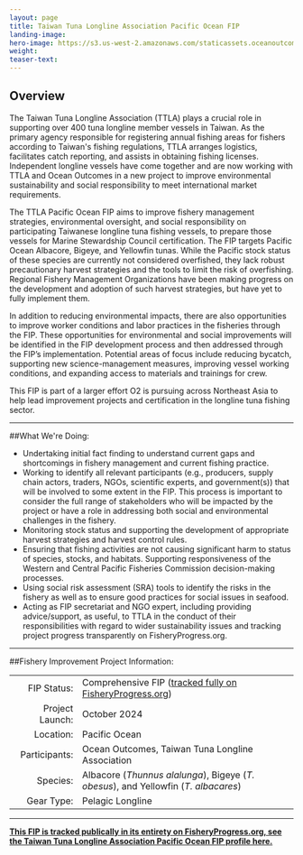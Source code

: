 ```yaml
---
layout: page
title: Taiwan Tuna Longline Association Pacific Ocean FIP 
landing-image: 
hero-image: https://s3.us-west-2.amazonaws.com/staticassets.oceanoutcomes.org/hero+photos/taiwan-tuna-longline-association-pacific-ocean-fip-release-hero.png
weight:
teaser-text: 
--- 
```

<h2>Overview</h2>

The Taiwan Tuna Longline Association (TTLA) plays a crucial role in supporting over 400 tuna longline member vessels in Taiwan. As the primary agency responsible for registering annual fishing areas for fishers according to Taiwan's fishing regulations, TTLA arranges logistics, facilitates catch reporting, and assists in obtaining fishing licenses. Independent longline vessels have come together and are now working with TTLA and Ocean Outcomes in a new project to improve environmental sustainability and social responsibility to meet international market requirements. 

The TTLA Pacific Ocean FIP aims to improve fishery management strategies, environmental oversight, and social responsibility on participating Taiwanese longline tuna fishing vessels, to prepare those vessels for Marine Stewardship Council certification. The FIP targets Pacific Ocean Albacore, Bigeye, and Yellowfin tunas. While the Pacific stock status of these species are currently not considered overfished, they lack robust precautionary harvest strategies and the tools to limit the risk of overfishing. Regional Fishery Management Organizations have been making progress on the development and adoption of such harvest strategies, but have yet to fully implement them. 

In addition to reducing environmental impacts, there are also opportunities to improve worker conditions and labor practices in the fisheries through the FIP. These opportunities for environmental and social improvements will be identified in the FIP development process and then addressed through the FIP’s implementation. Potential areas of focus include reducing bycatch, supporting new science-management measures, improving vessel working conditions, and expanding access to materials and trainings for crew.

This FIP is part of a larger effort O2 is pursuing across Northeast Asia to help lead improvement projects and certification in the longline tuna fishing sector. 

--- 

##What We're Doing: 

* Undertaking initial fact finding to understand current gaps and shortcomings in fishery management and current fishing practice.
* Working to identify all relevant participants (e.g., producers, supply chain actors, traders, NGOs, scientific experts, and government(s)) that will be involved to some extent in the FIP. This process is important to consider the full range of stakeholders who will be impacted by the project or have a role in addressing both social and environmental challenges in the fishery.
* Monitoring stock status and supporting the development of appropriate harvest strategies and harvest control rules.
* Ensuring that fishing activities are not causing significant harm to status of species, stocks, and habitats. 
Supporting responsiveness of the Western and Central Pacific Fisheries Commission decision-making processes. 
* Using social risk assessment (SRA) tools to identify the risks in the fishery as well as to ensure good practices for social issues in seafood.
* Acting as FIP secretariat and NGO expert, including providing advice/support, as useful, to TTLA in the conduct of their responsibilities with regard to wider sustainability issues and tracking project progress transparently on FisheryProgress.org.

---

##Fishery Improvement Project Information:

|||
| ---: | --- |
| FIP Status: | Comprehensive FIP (<a href="https://fisheryprogress.org/fip-profile/pacific-ocean-tuna-longline-ttla-0">tracked fully on FisheryProgress.org</a>) |
| Project Launch: | October 2024 |
| Location: | Pacific Ocean |
| Participants: | Ocean Outcomes, Taiwan Tuna Longline Association |
| Species: | Albacore (*Thunnus alalunga*), Bigeye (*T. obesus*), and Yellowfin (*T. albacares*) |
| Gear Type: | Pelagic Longline |

--- 

<a href="https://fisheryprogress.org/fip-profile/pacific-ocean-tuna-longline-ttla-0 target=">**This FIP is tracked publically in its entirety on FisheryProgress.org, see the Taiwan Tuna Longline Association Pacific Ocean FIP profile here.**</a>

